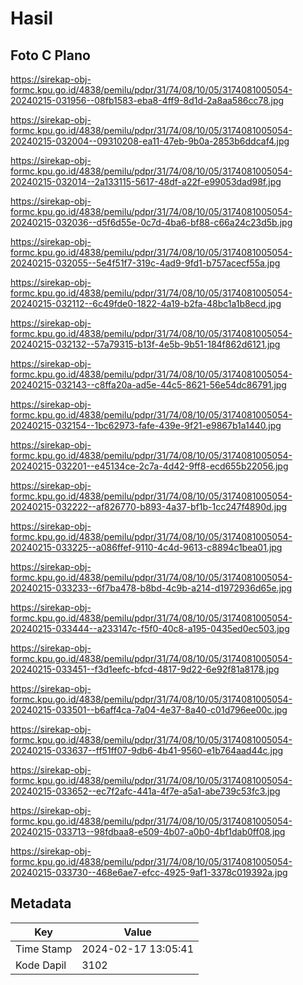 # Hasil

## Foto C Plano

https://sirekap-obj-formc.kpu.go.id/4838/pemilu/pdpr/31/74/08/10/05/3174081005054-20240215-031956--08fb1583-eba8-4ff9-8d1d-2a8aa586cc78.jpg

https://sirekap-obj-formc.kpu.go.id/4838/pemilu/pdpr/31/74/08/10/05/3174081005054-20240215-032004--09310208-ea11-47eb-9b0a-2853b6ddcaf4.jpg

https://sirekap-obj-formc.kpu.go.id/4838/pemilu/pdpr/31/74/08/10/05/3174081005054-20240215-032014--2a133115-5617-48df-a22f-e99053dad98f.jpg

https://sirekap-obj-formc.kpu.go.id/4838/pemilu/pdpr/31/74/08/10/05/3174081005054-20240215-032036--d5f6d55e-0c7d-4ba6-bf88-c66a24c23d5b.jpg

https://sirekap-obj-formc.kpu.go.id/4838/pemilu/pdpr/31/74/08/10/05/3174081005054-20240215-032055--5e4f51f7-319c-4ad9-9fd1-b757acecf55a.jpg

https://sirekap-obj-formc.kpu.go.id/4838/pemilu/pdpr/31/74/08/10/05/3174081005054-20240215-032112--6c49fde0-1822-4a19-b2fa-48bc1a1b8ecd.jpg

https://sirekap-obj-formc.kpu.go.id/4838/pemilu/pdpr/31/74/08/10/05/3174081005054-20240215-032132--57a79315-b13f-4e5b-9b51-184f862d6121.jpg

https://sirekap-obj-formc.kpu.go.id/4838/pemilu/pdpr/31/74/08/10/05/3174081005054-20240215-032143--c8ffa20a-ad5e-44c5-8621-56e54dc86791.jpg

https://sirekap-obj-formc.kpu.go.id/4838/pemilu/pdpr/31/74/08/10/05/3174081005054-20240215-032154--1bc62973-fafe-439e-9f21-e9867b1a1440.jpg

https://sirekap-obj-formc.kpu.go.id/4838/pemilu/pdpr/31/74/08/10/05/3174081005054-20240215-032201--e45134ce-2c7a-4d42-9ff8-ecd655b22056.jpg

https://sirekap-obj-formc.kpu.go.id/4838/pemilu/pdpr/31/74/08/10/05/3174081005054-20240215-032222--af826770-b893-4a37-bf1b-1cc247f4890d.jpg

https://sirekap-obj-formc.kpu.go.id/4838/pemilu/pdpr/31/74/08/10/05/3174081005054-20240215-033225--a086ffef-9110-4c4d-9613-c8894c1bea01.jpg

https://sirekap-obj-formc.kpu.go.id/4838/pemilu/pdpr/31/74/08/10/05/3174081005054-20240215-033233--6f7ba478-b8bd-4c9b-a214-d1972936d65e.jpg

https://sirekap-obj-formc.kpu.go.id/4838/pemilu/pdpr/31/74/08/10/05/3174081005054-20240215-033444--a233147c-f5f0-40c8-a195-0435ed0ec503.jpg

https://sirekap-obj-formc.kpu.go.id/4838/pemilu/pdpr/31/74/08/10/05/3174081005054-20240215-033451--f3d1eefc-bfcd-4817-9d22-6e92f81a8178.jpg

https://sirekap-obj-formc.kpu.go.id/4838/pemilu/pdpr/31/74/08/10/05/3174081005054-20240215-033501--b6aff4ca-7a04-4e37-8a40-c01d796ee00c.jpg

https://sirekap-obj-formc.kpu.go.id/4838/pemilu/pdpr/31/74/08/10/05/3174081005054-20240215-033637--ff51ff07-9db6-4b41-9560-e1b764aad44c.jpg

https://sirekap-obj-formc.kpu.go.id/4838/pemilu/pdpr/31/74/08/10/05/3174081005054-20240215-033652--ec7f2afc-441a-4f7e-a5a1-abe739c53fc3.jpg

https://sirekap-obj-formc.kpu.go.id/4838/pemilu/pdpr/31/74/08/10/05/3174081005054-20240215-033713--98fdbaa8-e509-4b07-a0b0-4bf1dab0ff08.jpg

https://sirekap-obj-formc.kpu.go.id/4838/pemilu/pdpr/31/74/08/10/05/3174081005054-20240215-033730--468e6ae7-efcc-4925-9af1-3378c019392a.jpg


## Metadata

| Key        | Value               |
| ---------- | ------------------- |
| Time Stamp | 2024-02-17 13:05:41 |
| Kode Dapil | 3102                |



